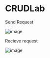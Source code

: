 # CRUDLab

Send Request

![image](https://user-images.githubusercontent.com/58495779/114656545-276d2a00-9ca3-11eb-9453-a051d50a8f8b.png)

Recieve request

![image](https://user-images.githubusercontent.com/58495779/114656622-44096200-9ca3-11eb-88d1-c3fe614cfa64.png)

